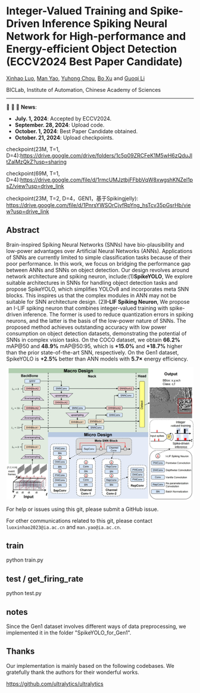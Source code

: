 # Integer-Valued Training and Spike-Driven Inference Spiking Neural Network for High-performance and Energy-efficient Object Detection (ECCV2024 Best Paper Candidate)

[Xinhao Luo](), [Man Yao](https://scholar.google.com/citations?user=eE4vvp0AAAAJ), [Yuhong Chou](https://scholar.google.com.hk/citations?hl=zh-CN&user=8CpWM4cAAAAJ), [Bo Xu]() and [Guoqi Li](https://scholar.google.com/citations?user=qCfE--MAAAAJ&)

BICLab, Institute of Automation, Chinese Academy of Sciences

---

:rocket:  :rocket:  :rocket: **News**:

- **July. 1, 2024**: Accepted by ECCV2024.
- **September. 28, 2024**: Upload code.
- **October. 1, 2024**: Best Paper Candidate obtained.
- **October. 21, 2024**: Upload checkpoints.

checkpoint(23M, T=1, D=4):https://drive.google.com/drive/folders/1c5p09ZRCFeK1M5wH6zQduJltZalMzQkZ?usp=sharing

checkpoint(69M, T=1, D=4):https://drive.google.com/file/d/1rmcUMJztbjFFbbVqW8xwgshKNZel1psZ/view?usp=drive_link

checkpoint(23M, T=2, D=4，GEN1，基于Spikingjelly):
https://drive.google.com/file/d/1PnrsYWSOrCjvfRpYng_hsTcv35pGsrHb/view?usp=drive_link


## Abstract

Brain-inspired Spiking Neural Networks (SNNs) have bio-plausibility and low-power advantages over Artificial Neural Networks (ANNs). Applications of SNNs are currently limited to simple classification tasks because of their poor performance. In this work, we focus on bridging the performance gap between ANNs and SNNs on object detection. Our design revolves around network architecture and spiking neuron, include:(1)**SpikeYOLO**, We explore suitable architectures in SNNs for handling object detection tasks and propose SpikeYOLO, which simplifies YOLOv8 and incorporates meta SNN blocks. This inspires us that the complex modules in ANN may not be suitable for SNN architecture design. (2)**I-LIF Spiking Neuron**, We propose an I-LIF spiking neuron that combines integer-valued training with spike-driven inference. The former is used to reduce quantization errors in spiking neurons, and the latter is the basis of the low-power nature of SNNs. The proposed method achieves outstanding accuracy with low power consumption on object detection datasets, demonstrating the potential of SNNs in complex vision tasks. On the COCO dataset, we obtain **66.2%** mAP@50 and **48.9%** mAP@50:95, which is **+15.0%** and **+18.7%** higher than the prior state-of-the-art SNN, respectively. On the Gen1 dataset, SpikeYOLO is **+2.5%** better than ANN models with **5.7×** energy efficiency.

![image](picture/figure1.jpg)



For help or issues using this git, please submit a GitHub issue.

For other communications related to this git, please contact `luoxinhao2023@ia.ac.cn` and `man.yao@ia.ac.cn`.

## train
python train.py

## test / get_firing_rate
python test.py

## notes
Since the Gen1 dataset involves different ways of data preprocessing, we implemented it in the folder "SpikeYOLO_for_Gen1".

## Thanks

Our implementation is mainly based on the following codebases. We gratefully thank the authors for their wonderful works.

https://github.com/ultralytics/ultralytics
